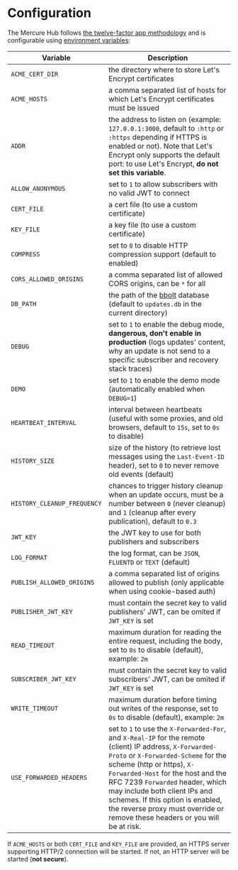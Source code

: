 # Configuration

The Mercure Hub follows [the twelve-factor app methodology](https://12factor.net/) and is configurable using [environment variables](https://en.wikipedia.org/wiki/Environment_variable):


| Variable                    | Description                                                                                                                                                                                                                                                                                                                                                                                             |
|-----------------------------|---------------------------------------------------------------------------------------------------------------------------------------------------------------------------------------------------------------------------------------------------------------------------------------------------------------------------------------------------------------------------------------------------------|
| `ACME_CERT_DIR`             | the directory where to store Let's Encrypt certificates                                                                                                                                                                                                                                                                                                                                                 |
| `ACME_HOSTS`                | a comma separated list of hosts for which Let's Encrypt certificates must be issued                                                                                                                                                                                                                                                                                                                     |
| `ADDR`                      | the address to listen on (example: `127.0.0.1:3000`, default to `:http` or `:https` depending if HTTPS is enabled or not). Note that Let's Encrypt only supports the default port: to use Let's Encrypt, **do not set this variable**.                                                                                                                                                                  |
| `ALLOW_ANONYMOUS`           | set to `1` to allow subscribers with no valid JWT to connect                                                                                                                                                                                                                                                                                                                                            |
| `CERT_FILE`                 | a cert file (to use a custom certificate)                                                                                                                                                                                                                                                                                                                                                               |
| `KEY_FILE`                  | a key file (to use a custom certificate)                                                                                                                                                                                                                                                                                                                                                                |
| `COMPRESS`                  | set to `0` to disable HTTP compression support (default to enabled)                                                                                                                                                                                                                                                                                                                                     |
| `CORS_ALLOWED_ORIGINS`      | a comma separated list of allowed CORS origins, can be `*` for all                                                                                                                                                                                                                                                                                                                                      |
| `DB_PATH`                   | the path of the [bbolt](https://github.com/etcd-io/bbolt) database (default to `updates.db` in the current directory)                                                                                                                                                                                                                                                                                   |
| `DEBUG`                     | set to `1` to enable the debug mode, **dangerous, don't enable in production** (logs updates' content, why an update is not send to a specific subscriber and recovery stack traces)                                                                                                                                                                                                                    |
| `DEMO`                      | set to `1` to enable the demo mode (automatically enabled when `DEBUG=1`)                                                                                                                                                                                                                                                                                                                               |
| `HEARTBEAT_INTERVAL`        | interval between heartbeats (useful with some proxies, and old browsers, default to `15s`, set to `0s` to disable)                                                                                                                                                                                                                                                                                      |
| `HISTORY_SIZE`              | size of the history (to retrieve lost messages using the `Last-Event-ID` header), set to `0` to never remove old events (default)                                                                                                                                                                                                                                                                       |
| `HISTORY_CLEANUP_FREQUENCY` | chances to trigger history cleanup when an update occurs, must be a number between `0` (never cleanup) and `1` (cleanup after every publication), default to `0.3`                                                                                                                                                                                                                                      |
| `JWT_KEY`                   | the JWT key to use for both publishers and subscribers                                                                                                                                                                                                                                                                                                                                                  |
| `LOG_FORMAT`                | the log format, can be `JSON`, `FLUENTD` or `TEXT` (default)                                                                                                                                                                                                                                                                                                                                            |
| `PUBLISH_ALLOWED_ORIGINS`   | a comma separated list of origins allowed to publish (only applicable when using cookie-based auth)                                                                                                                                                                                                                                                                                                     |
| `PUBLISHER_JWT_KEY`         | must contain the secret key to valid publishers' JWT, can be omited if `JWT_KEY` is set                                                                                                                                                                                                                                                                                                                 |
| `READ_TIMEOUT`              | maximum duration for reading the entire request, including the body, set to `0s` to disable (default), example: `2m`                                                                                                                                                                                                                                                                                    |
| `SUBSCRIBER_JWT_KEY`        | must contain the secret key to valid subscribers' JWT, can be omited if `JWT_KEY` is set                                                                                                                                                                                                                                                                                                                |
| `WRITE_TIMEOUT`             | maximum duration before timing out writes of the response, set to `0s` to disable (default), example: `2m`                                                                                                                                                                                                                                                                                              |
| `USE_FORWARDED_HEADERS`     | set to `1` to use the `X-Forwarded-For`, and `X-Real-IP` for the remote (client) IP address, `X-Forwarded-Proto` or `X-Forwarded-Scheme` for the scheme (http or https), `X-Forwarded-Host` for the host and the RFC 7239 `Forwarded` header, which may include both client IPs and schemes. If this option is enabled, the reverse proxy must override or remove these headers or you will be at risk. |

If `ACME_HOSTS` or both `CERT_FILE` and `KEY_FILE` are provided, an HTTPS server supporting HTTP/2 connection will be started.
If not, an HTTP server will be started (**not secure**).
